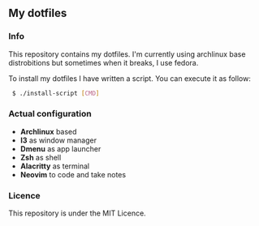 ## My dotfiles

### Info

This repository contains my dotfiles. I'm currently using archlinux base
distrobitions but sometimes when it breaks, I use fedora.

To install my dotfiles I have written a script. You can execute it as follow:
```sh
 $ ./install-script [CMD]
```

### Actual configuration

 * **Archlinux** based
 * **I3** as window manager
 * **Dmenu** as app launcher
 * **Zsh** as shell
 * **Alacritty** as terminal
 * **Neovim** to code and take notes

### Licence
This repository is under the MIT Licence.

